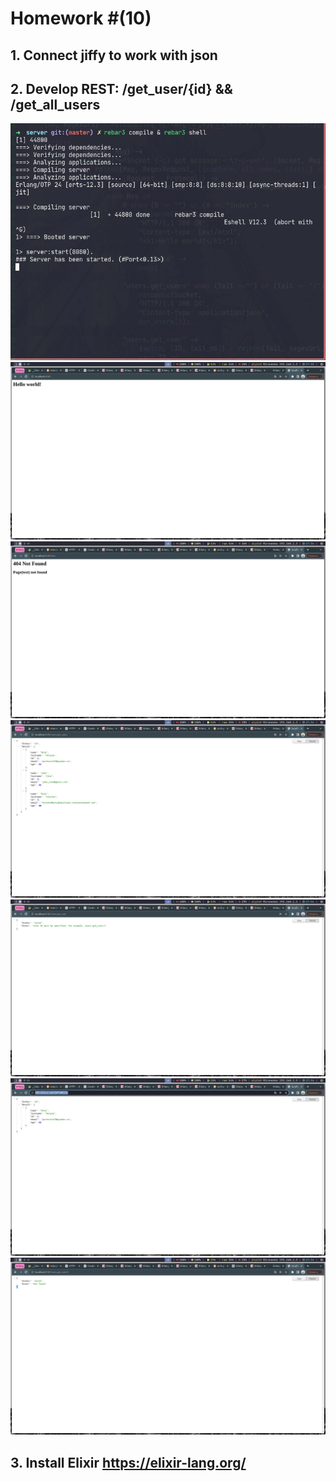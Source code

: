 # Homework #(10)


## 1.  Connect jiffy to work with json


## 2.  Develop REST: /get_user/{id} && /get_all_users

![](_screenshots/2022-07-06_17-33.png)
![](_screenshots/2022-07-06_17-33_1.png)
![](_screenshots/2022-07-06_17-34.png)
![](_screenshots/2022-07-06_17-34_1.png)
![](_screenshots/2022-07-06_17-34_2.png)
![](_screenshots/2022-07-06_17-34_3.png)
![](_screenshots/2022-07-06_17-34_4.png)

## 3.  Install Elixir https://elixir-lang.org/
